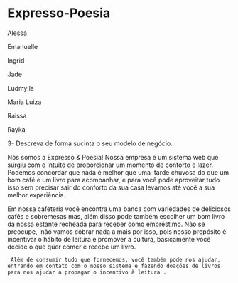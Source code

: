 # Expresso-Poesia
Alessa

Emanuelle

Ingrid

Jade

Ludmylla

Maria Luiza

Raissa

Rayka

3- Descreva de forma sucinta o seu modelo de negócio.

Nós somos a Expresso & Poesia! Nossa empresa é um sistema web que surgiu com o intuito de proporcionar um momento de conforto e lazer. Podemos concordar que nada é melhor que uma  tarde chuvosa do que um bom café e um livro para acompanhar, e para você pode aproveitar tudo isso sem precisar sair do conforto da sua casa levamos até você a sua melhor experiência.

Em nossa cafeteria você encontra uma banca com variedades de deliciosos cafés e sobremesas mas, além disso pode também escolher um bom livro da nossa estante recheada para receber como empréstimo. Não se preocupe,  não vamos cobrar nada a mais por isso, pois nosso propósito é incentivar o hábito de leitura e promover a cultura, basicamente você decide o que quer comer e recebe um livro.

	 Além de consumir tudo que fornecemos, você também pode nos ajudar, entrando em contato com o nosso sistema e fazendo doações de livros para nos ajudar a propagar o incentivo à leitura .    

